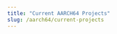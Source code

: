 ```yaml
---
title: "Current AARCH64 Projects"
slug: /aarch64/current-projects
---
```


<!-- {{< current_aarch64_projects >}} -->